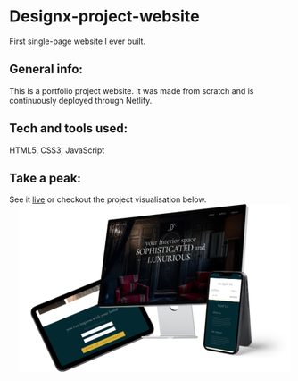 # Designx-project-website

First single-page website I ever built.

## General info:

This is a portfolio project website. It was made from scratch and is continuously deployed through Netlify.

## Tech and tools used:
HTML5, CSS3, JavaScript

## Take a peak:
See it [live](https://designerx.netlify.app/) or checkout the project visualisation below.
<img align="right" height="300" src="https://github.com/VeraQueen/designx-project-website/blob/main/img/project-presentation.png"/>
